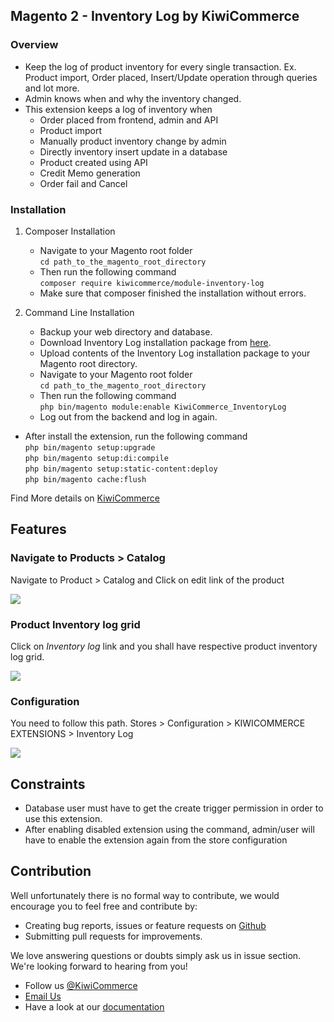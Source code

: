 ## Magento 2 - Inventory Log by KiwiCommerce

### Overview
- Keep the log of product inventory for every single transaction. Ex. Product import, Order placed, Insert/Update operation through queries and lot more.
- Admin knows when and why the inventory changed.
- This extension keeps a log of inventory when
	- Order placed from frontend, admin and API
	- Product import
	- Manually product inventory change by admin
	- Directly inventory insert update in a database
	- Product created using API
	- Credit Memo generation
	- Order fail and Cancel
### **Installation**
 
 1. Composer Installation
      - Navigate to your Magento root folder<br />
            `cd path_to_the_magento_root_directory`<br />
      - Then run the following command<br />
          `composer require kiwicommerce/module-inventory-log`<br/>
      - Make sure that composer finished the installation without errors.

 2. Command Line Installation
      - Backup your web directory and database.
      - Download Inventory Log installation package from <a href="https://github.com/kiwicommerce/magento2-inventory-log/releases/download/v1.0.1/kiwicommerce-inventory-log-v101.zip">here</a>.
      - Upload contents of the Inventory Log installation package to your Magento root directory.
      - Navigate to your Magento root folder<br />
          `cd path_to_the_magento_root_directory`<br />
      - Then run the following command<br />
          `php bin/magento module:enable KiwiCommerce_InventoryLog`<br />
      - Log out from the backend and log in again.
   
- After install the extension, run the following command <br/>
          `php bin/magento setup:upgrade`<br />
          `php bin/magento setup:di:compile`<br />
          `php bin/magento setup:static-content:deploy`<br />
          `php bin/magento cache:flush`
          
Find More details on <a href="https://kiwicommerce.co.uk/extensions/magento2-inventory-log/" target="_blank">KiwiCommerce</a>

## Features

### Navigate to Products > Catalog

Navigate to Product > Catalog and Click on edit link of the product

<img src="https://kiwicommerce.co.uk/wp-content/uploads/2018/05/Product-View-Original.png"/><br/>

### Product Inventory log grid
Click on *Inventory log* link and you shall have respective product inventory log grid.

<img src="https://kiwicommerce.co.uk/wp-content/uploads/2018/05/Inventory-Grid-Original.png"/><br/>


### Configuration

You need to follow this path. Stores > Configuration > KIWICOMMERCE EXTENSIONS > Inventory Log

<img src="https://kiwicommerce.co.uk/wp-content/uploads/2018/05/Store-Config-Original.png"/> <br/>

## Constraints
- Database user must have to get the create trigger permission in order to use this extension.
- After enabling disabled extension using the command, admin/user will have to enable the extension again from the store configuration

## Contribution
Well unfortunately there is no formal way to contribute, we would encourage you to feel free and contribute by:
 
  - Creating bug reports, issues or feature requests on <a target="_blank" href="https://github.com/kiwicommerce/magento2-inventory-log/issues">Github</a>
  - Submitting pull requests for improvements.
    
We love answering questions or doubts simply ask us in issue section. We're looking forward to hearing from you!
 
  - Follow us <a href="https://twitter.com/KiwiCommerce">@KiwiCommerce</a>
  - <a href="mailto:support@kiwicommerce.co.uk">Email Us</a>
  - Have a look at our <a href="https://kiwicommerce.co.uk/docs/inventory-log/">documentation</a> 

